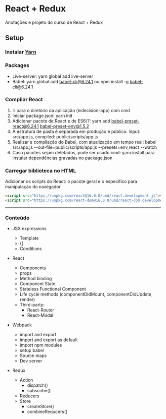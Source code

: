 # React + Redux
Anotações e projeto do curso de React + Redux

## Setup
### Instalar [Yarn](https://yarnpkg.com/en/)


### Packages
- Live-server: yarn global add live-server
- Babel: yarn global add babel-cli@6.24.1 ou npm install -g babel-cli@6.24.1


### Compilar React
1. Ir para o diretório da aplicação (indecision-app) com cmd
2. Iniciar package.json: yarn init
3. Adicionar pacote de React e de ES6/7: yarn add babel-preset-react@6.24.1 babel-preset-env@1.5.2
4. A estrutura de pasta é separada em produção e público. Input: src/app.js, compiled: public/scripts/app.js
5. Realizar a compilação do Babel, com atualização em tempo real: babel src/app.js --out-file=public/scripts/app.js --presets=env,react --watch
6. Caso pacotes sejam deletados, pode ser usado cmd: yarn install para instalar dependências gravadas no package.json


### Carregar biblioteca no HTML

Adicionar os scripts do React: o pacote geral e o específico para manipulação do navegador
```html
<script src="https://unpkg.com/react@16.0.0/umd/react.development.js"></script>
<script src="https://unpkg.com/react-dom@16.0.0/umd/react-dom.development.js"></script>
```


--------


### Conteúdo
- JSX expressions
  - Template
  - {}
  - Conditions


- React
  - Components
  - props
  - Method binding
  - Component State
  - Stateless Functional Component
  - Life cycle methods (componentDidMount, componentDidUpdate, render)
  - Third-party:
    - React-Router
    - React-Modal
    

- Webpack
  - import and export
  - import and export as default
  - import npm modules
  - setup babel
  - Source maps
  - Dev server
    

- Redux
    - Action
      - dispatch()
      - subscribe()
    - Reducers
    - Store
      - createStore()
      - combineReducers()
